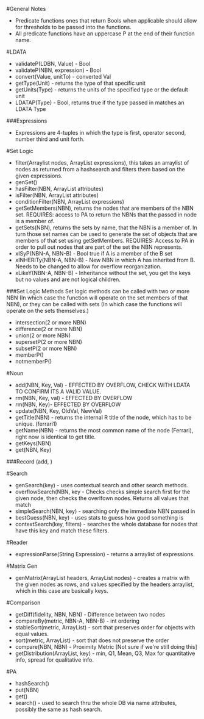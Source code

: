 #General Notes
- Predicate functions ones that return Bools when applicable should allow for thresholds to be passed into the functions.
- All predicate functions have an uppercase P at the end of their function name.

#LDATA
- validateP(LDBN, Value) - Bool
- validateP(NBN, expression) - Bool
- convert(Value, unitTo) - converted Val
- getType(Unit) - returns the type of that specific unit
- getUnits(Type) - returns the units of the specified type or the default unit
- LDATAP(Type) - Bool, returns true if the type passed in matches an LDATA Type

###Expressions

- Expressions are 4-tuples in which the type is first, operator second, number third and unit forth.

#Set Logic

- filter(Arraylist<NBN> nodes, ArrayList<expression> expressions), this takes an arraylist of nodes as returned from a hashsearch and filters them based on the given expressions.
- genSet()
- hasFilter(NBN, ArrayList<String> attributes)
- isFilter(NBN, ArrayList<String> attributes)
- conditionFilter(NBN, ArrayList<expressions> expressions)
- getSetMembers(NBN), returns the nodes that are members of the NBN set. REQUIRES: access to PA to return the NBNs that the passed in node is a member of.
- getSets(NBN), returns the sets by name, that the NBN is a member of. In turn those set names can be used to generate the set of objects that are members of that set using getSetMembers. REQUIRES: Access to PA in order to pull out nodes that are part of the set the NBN represents.
- xISyP(NBN-A, NBN-B) - Bool true if A is a member of the B set
- xINHERITy(NBN-A, NBN-B) - New NBN in which A has inherited from B. Needs to be changed to allow for overflow reorganization.
- xLikeY(NBN-A, NBN-B) - Inheritance without the set, you get the keys but no values and are not logical children.

###Set Logic Methods
Set logic methods can be called with two or more NBN (In which case the function will operate on the set members of that NBN), or they can be called with sets (In which case the functions will operate on the sets themselves.)
- intersection(2 or more NBN)
- difference(2 or more NBN)
- union(2 or more NBN)
- supersetP(2 or more NBN)
- subsetP(2 or more NBN)
- memberP()
- notmemberP()

#Noun

- add(NBN, Key, Val) - EFFECTED BY OVERFLOW, CHECK WITH LDATA TO CONFIRM ITS A VALID VALUE.
- rm(NBN, Key, val) - EFFECTED BY OVERFLOW
- rm(NBN, Key)- EFFECTED BY OVERFLOW
- update(NBN, Key, OldVal, NewVal)
- getTitle(NBN) - returns the internal R title of the node, which has to be unique. (ferrari1)
- getName(NBN) - returns the most common name of the node (Ferrari), right now is identical to get title.
- getKeys(NBN)
- get(NBN, Key)

###Record
(add, )

#Search
- genSearch(key) - uses contextual search and other search methods.
- overflowSearch(NBN, key - Checks checks simple search first for the given node, then checks the overlfown nodes. Returns all values that match
- simpleSearch(NBN, key) - searching only the immediate NBN passed in
- bestGuess(NBN, key) - uses stats to guess how good something is
- contextSearch(key, filters) - searches the whole database for nodes that have this key and match these filters.

#Reader
- expressionParse(String Expression) - returns a arraylist of expressions.

#Matrix Gen

- genMatrix(ArrayList<String> headers, ArrayList<NBN> nodes) - creates a matrix with the given nodes as rows, and values specified by the headers arraylist, which in this case are basically keys.

#Comparison

- getDiff(fidelity, NBN, NBN) - Difference between two nodes
- compareBy(metric, NBN-A, NBN-B) - int ordering
- stableSort(metric, ArrayList<NBN>) - sort that preserves order for objects with equal values.
- sort(metric, ArrayList<NBN>) - sort that does not preserve the order
- compare(NBN, NBN) - Proximity Metric [Not sure if we're still doing this]
- getDistribution(ArrayList<NBN>, key) - min, Q1, Mean, Q3, Max for quantitative info, spread for qualitative info.

#PA

- hashSearch()
- put(NBN)
- get()
- search() - used to search thru the whole DB via name attributes, possibly the same as hash search.
